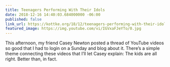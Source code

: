 ```yaml
---
title: Teenagers Performing With Their Idols
date: 2018-12-16 14:40:03.684000000 -06:00
published: false
link_url: https://kottke.org/18/12/teenagers-performing-with-their-idols
featured_image: https://img.youtube.com/vi/IGVxaFJeYTo/0.jpg
---
```


This afternoon, my friend Casey Newton posted a thread of YouTube videos so good that I had to login on a Sunday and blog about it. There’s a simple theme connecting these videos that I’ll let Casey explain: The kids are all right. Better than, in fact.